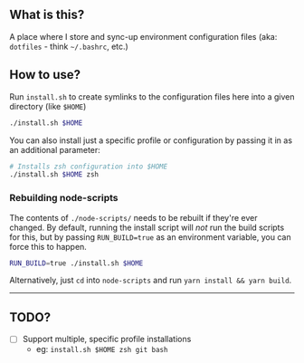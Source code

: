 ## What is this?

A place where I store and sync-up environment configuration files (aka: `dotfiles` - think `~/.bashrc`, etc.)

## How to use?

Run `install.sh` to create symlinks to the configuration files here into a given directory (like `$HOME`)

```sh
./install.sh $HOME
```

You can also install just a specific profile or configuration by passing it in as an additional parameter:

```sh
# Installs zsh configuration into $HOME
./install.sh $HOME zsh
```

### Rebuilding node-scripts

The contents of `./node-scripts/` needs to be rebuilt if they're ever changed. By default, running the install script will _not_ run the build scripts for this, but by passing `RUN_BUILD=true` as an environment variable, you can force this to happen.

```sh
RUN_BUILD=true ./install.sh $HOME
```

Alternatively, just `cd` into `node-scripts` and run `yarn install && yarn build`.

---

## TODO?

- [ ] Support multiple, specific profile installations
  - eg: `install.sh $HOME zsh git bash`
